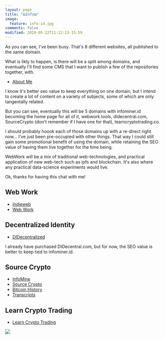 ```yaml
---
layout: page
title: "⧉Info⧉"
image:
  feature: info-id.jpg
comments: false
modified: 2019-05-22T11:12:13-15:59
---
```


As you can see, I've been busy. That's 8 different websites, all published to the same domain.

What is likly to happen, is there will be a split among domains, and eventually I'll find some CMS that I want to publish a few of the repositories together, with.

* [About Me](https://infominer.id/about)

I know it's better seo value to keep everything on one domain, but I intend to create a lot of content on a variety of subjects, some of which are only tangentally related.

But you can see, eventually this will be 5 domains with infominer.id becoming the home page for all of it, webwork.tools, didecentral.com, SourceCrypto (don't remember if I have one for that), learncryptotrading.co.

I should probably hoook each of those domains up with a re-direct right now... I've just been pre-occupied with other things. That way I could still gain some promotional benefit of using the domain, while retaining the SEO value of having them live together for the time being.

WebWork will be a mix of traditional web-technologies, and practical application of new web-tech such as ipfs and blockchain. It's also where any practical data-science experiments would live.

Ok, thanks for having this chat with me!

## Web Work
* [Indieweb](https://infominer.id/indieweb)
* [Web Work](https://infomienr.id/web-work)

## Decentralized Identity

* [DIDecentralized](https://infominer.id/DIDecentralized)

I already have purchased DIDecentral.com, but for now, the SEO value is better to keep tied to infominer.id.

## Source Crypto
* [InfoMine](https://infominer.id)
* [Source Crypto](https://infominer.id/SourceCrypto)
* [Bitcoin History](https://infominer.id/bitcoin-history)
* [Transcripts](https://infomienr.id/transcripts)

## Learn Crypto Trading
* [Learn Crypto Trading](https://infominer.id/learn-crypto-trading)

[![](https://imgur.com/NgEKu1x.png)](https://github.com/infominer33)

